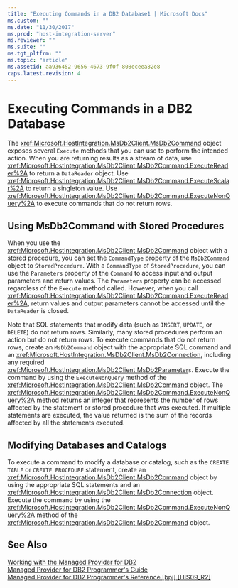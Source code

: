 ```yaml
---
title: "Executing Commands in a DB2 Database1 | Microsoft Docs"
ms.custom: ""
ms.date: "11/30/2017"
ms.prod: "host-integration-server"
ms.reviewer: ""
ms.suite: ""
ms.tgt_pltfrm: ""
ms.topic: "article"
ms.assetid: aa936452-9656-4673-9f0f-808eceea82e8
caps.latest.revision: 4
---
```

# Executing Commands in a DB2 Database
The <xref:Microsoft.HostIntegration.MsDb2Client.MsDb2Command> object exposes several `Execute` methods that you can use to perform the intended action. When you are returning results as a stream of data, use <xref:Microsoft.HostIntegration.MsDb2Client.MsDb2Command.ExecuteReader%2A> to return a `DataReader` object. Use <xref:Microsoft.HostIntegration.MsDb2Client.MsDb2Command.ExecuteScalar%2A> to return a singleton value. Use <xref:Microsoft.HostIntegration.MsDb2Client.MsDb2Command.ExecuteNonQuery%2A> to execute commands that do not return rows.  
  
## Using MsDb2Command with Stored Procedures  
 When you use the <xref:Microsoft.HostIntegration.MsDb2Client.MsDb2Command> object with a stored procedure, you can set the `CommandType` property of the `MsDb2Command` object to `StoredProcedure`. With a `CommandType` of `StoredProcedure`, you can use the `Parameters` property of the `Command` to access input and output parameters and return values. The `Parameters` property can be accessed regardless of the `Execute` method called. However, when you call <xref:Microsoft.HostIntegration.MsDb2Client.MsDb2Command.ExecuteReader%2A>, return values and output parameters cannot be accessed until the `DataReader` is closed.  
  
 Note that SQL statements that modify data (such as `INSERT`, `UPDATE`, or `DELETE`) do not return rows. Similarly, many stored procedures perform an action but do not return rows. To execute commands that do not return rows, create an `MsDb2Command` object with the appropriate SQL command and an <xref:Microsoft.HostIntegration.MsDb2Client.MsDb2Connection>, including any required <xref:Microsoft.HostIntegration.MsDb2Client.MsDb2Parameter>`s`. Execute the command by using the `ExecuteNonQuery` method of the <xref:Microsoft.HostIntegration.MsDb2Client.MsDb2Command> object. The <xref:Microsoft.HostIntegration.MsDb2Client.MsDb2Command.ExecuteNonQuery%2A> method returns an integer that represents the number of rows affected by the statement or stored procedure that was executed. If multiple statements are executed, the value returned is the sum of the records affected by all the statements executed.  
  
## Modifying Databases and Catalogs  
 To execute a command to modify a database or catalog, such as the `CREATE TABLE` or `CREATE PROCEDURE` statement, create an <xref:Microsoft.HostIntegration.MsDb2Client.MsDb2Command> object by using the appropriate SQL statements and an <xref:Microsoft.HostIntegration.MsDb2Client.MsDb2Connection> object. Execute the command by using the <xref:Microsoft.HostIntegration.MsDb2Client.MsDb2Command.ExecuteNonQuery%2A> method of the <xref:Microsoft.HostIntegration.MsDb2Client.MsDb2Command> object.  
  
## See Also  
 [Working with the Managed Provider for DB2](../core/working-with-the-managed-provider-for-db22.md)   
 [Managed Provider for DB2 Programmer's Guide](../core/managed-provider-for-db2-programmer-s-guide1.md)   
 [Managed Provider for DB2 Programmer's Reference &#91;bpi&#93; &#91;HIS09_R2&#93;](http://msdn.microsoft.com/en-us/a50e991f-d651-40cb-a45c-d64fa132d251)